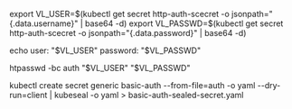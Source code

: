 export VL_USER=$(kubectl get secret http-auth-scecret -o jsonpath="{.data.username}" | base64 -d)
export VL_PASSWD=$(kubectl get secret http-auth-scecret -o jsonpath="{.data.password}" | base64 -d)

echo user: "$VL_USER" password: "$VL_PASSWD"

htpasswd -bc auth "$VL_USER" "$VL_PASSWD"


kubectl create secret generic basic-auth --from-file=auth -o yaml --dry-run=client | kubeseal -o yaml > basic-auth-sealed-secret.yaml


